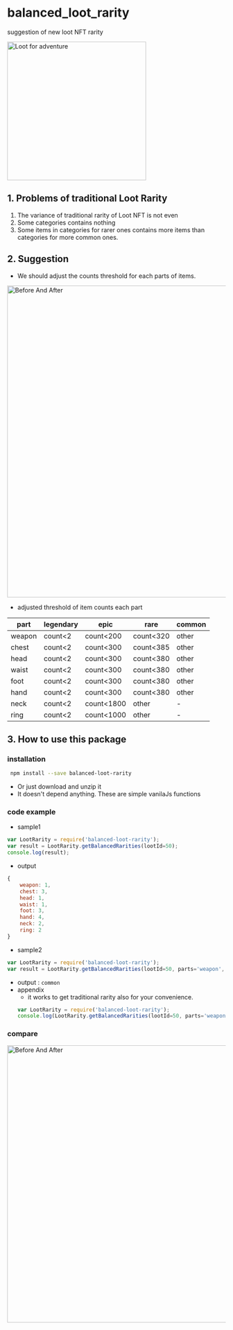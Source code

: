 # balanced_loot_rarity
suggestion of new loot NFT rarity

<img src="https://github.com/hwangyukr/balanced-loot-rarity/blob/master/docs/loot.png?raw=true" alt="Loot for adventure" width="320px">

## 1. Problems of traditional Loot Rarity
 1. The variance of traditional rarity of Loot NFT is not even
 2. Some categories contains nothing
 3. Some items in categories for rarer ones contains more items than categories for more common ones.


## 2. Suggestion
 - We should adjust the counts threshold for each parts of items.

 <img src="https://github.com/hwangyukr/balanced-loot-rarity/blob/master/docs/before_after.png?raw=true" alt="Before And After" width="720px">

 - adjusted threshold of item counts each part

|part|legendary|epic|rare|common|
 |---|---|---|---|---|
 |weapon|count<2|count<200|count<320|other|
 |chest|count<2|count<300|count<385|other|
 |head|count<2|count<300|count<380|other|
 |waist|count<2|count<300|count<380|other|
 |foot|count<2|count<300|count<380|other|
 |hand|count<2|count<300|count<380|other|
 |neck|count<2|count<1800|other|-|
 |ring|count<2|count<1000|other|-|

## 3. How to use this package

### installation
```bash
 npm install --save balanced-loot-rarity
```
 - Or just download and unzip it
 - It doesn't depend anything. These are simple vanilaJs functions

### code example

 - sample1
```javascript
var LootRarity = require('balanced-loot-rarity');
var result = LootRarity.getBalancedRarities(lootId=50);
console.log(result);
```
  - output
  ```javascript
  {
      weapon: 1,
      chest: 3,
      head: 1,
      waist: 1,
      foot: 3,
      hand: 4,
      neck: 2,
      ring: 2
  }
  ```
 - sample2
  ```javascript
  var LootRarity = require('balanced-loot-rarity');
  var result = LootRarity.getBalancedRarities(lootId=50, parts='weapon', value_type='tier');
  ```
  - output : `common`
 - appendix
   - it works to get traditional rarity also for your convenience.
   ```javascript
   var LootRarity = require('balanced-loot-rarity');
   console.log(LootRarity.getBalancedRarities(lootId=50, parts='weapon', value_type='tier')); // 'common'
   ```

### compare
<img src="https://github.com/hwangyukr/balanced-loot-rarity/blob/master/docs/charts.png?raw=true" alt="Before And After" width="640px">
